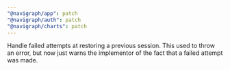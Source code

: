```yaml
---
"@navigraph/app": patch
"@navigraph/auth": patch
"@navigraph/charts": patch
---
```


Handle failed attempts at restoring a previous session. This used to throw an error, but now just warns the implementor of the fact that a failed attempt was made.
